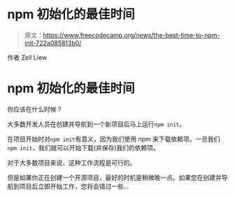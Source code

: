 # npm 初始化的最佳时间

> 原文：<https://www.freecodecamp.org/news/the-best-time-to-npm-init-722a085813b0/>

作者 Zell Liew

# npm 初始化的最佳时间

你应该在什么时候？

大多数开发人员在创建并导航到一个新项目后马上运行`npm init`。

在项目开始时对`npm init`有意义，因为我们使用 npm 来下载依赖项。一旦我们`npm init`，我们就可以开始下载(并保存)我们的依赖项。

对于大多数项目来说，这种工作流程是可行的。

但是如果你正在创建一个开源项目，最好的时机是稍微晚一点。如果您在创建并导航到项目后立即开始工作，您将会错过一些…
